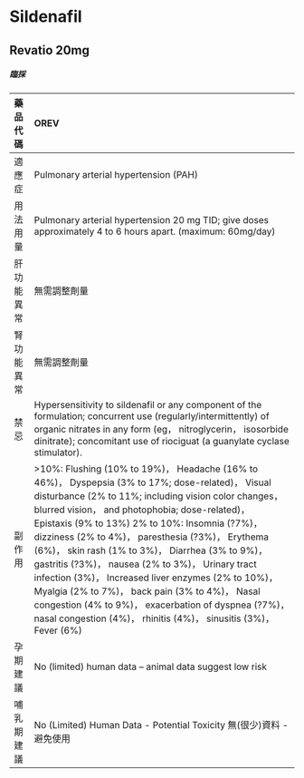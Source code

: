 # Sildenafil

## Revatio 20mg

##### 臨採

| 藥品代碼   | OREV                                                                                                                                                                                                                                                                                                                                                                                                                                                                                                                                                                                                                                                             |
|:-----------|:-----------------------------------------------------------------------------------------------------------------------------------------------------------------------------------------------------------------------------------------------------------------------------------------------------------------------------------------------------------------------------------------------------------------------------------------------------------------------------------------------------------------------------------------------------------------------------------------------------------------------------------------------------------------|
| 適應症     | Pulmonary arterial hypertension (PAH)                                                                                                                                                                                                                                                                                                                                                                                                                                                                                                                                                                                                                            |
| 用法用量   | Pulmonary arterial hypertension 20 mg TID; give doses approximately 4 to 6 hours apart. (maximum: 60mg/day)                                                                                                                                                                                                                                                                                                                                                                                                                                                                                                                                                      |
| 肝功能異常 | 無需調整劑量                                                                                                                                                                                                                                                                                                                                                                                                                                                                                                                                                                                                                                                     |
| 腎功能異常 | 無需調整劑量                                                                                                                                                                                                                                                                                                                                                                                                                                                                                                                                                                                                                                                     |
| 禁忌       | Hypersensitivity to sildenafil or any component of the formulation; concurrent use (regularly/intermittently) of organic nitrates in any form (eg， nitroglycerin， isosorbide dinitrate); concomitant use of riociguat (a guanylate cyclase stimulator).                                                                                                                                                                                                                                                                                                                                                                                                        |
| 副作用     | >10%: Flushing (10% to 19%)， Headache (16% to 46%)， Dyspepsia (3% to 17%; dose-related)， Visual disturbance (2% to 11%; including vision color changes， blurred vision， and photophobia; dose-related)， Epistaxis (9% to 13%) 2% to 10%: Insomnia (?7%)， dizziness (2% to 4%)， paresthesia (?3%)， Erythema (6%)， skin rash (1% to 3%)， Diarrhea (3% to 9%)， gastritis (?3%)， nausea (2% to 3%)， Urinary tract infection (3%)， Increased liver enzymes (2% to 10%)， Myalgia (2% to 7%)， back pain (3% to 4%)， Nasal congestion (4% to 9%)， exacerbation of dyspnea (?7%)， nasal congestion (4%)， rhinitis (4%)， sinusitis (3%)， Fever (6%) |
| 孕期建議   | No (limited) human data – animal data suggest low risk                                                                                                                                                                                                                                                                                                                                                                                                                                                                                                                                                                                                           |
| 哺乳期建議 | No (Limited) Human Data - Potential Toxicity 無(很少)資料 - 避免使用                                                                                                                                                                                                                                                                                                                                                                                                                                                                                                                                                                                             |

